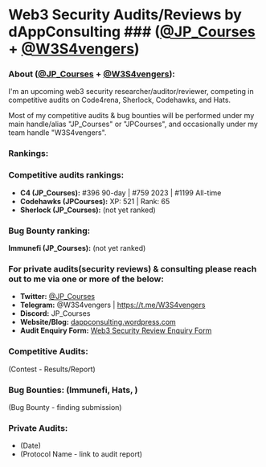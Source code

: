 # Web3 Security Audits/Reviews by dAppConsulting ### **([@JP_Courses](https://twitter.com/JP_Courses) + [@W3S4vengers](https://twitter.com/W3S4vengers))**

### **About ([@JP_Courses](https://twitter.com/JP_Courses) + [@W3S4vengers](https://twitter.com/W3S4vengers)):**

I'm an upcoming web3 security researcher/auditor/reviewer, competing in competitive audits on Code4rena, Sherlock, Codehawks, and Hats.

Most of my competitive audits & bug bounties will be performed under my main handle/alias "JP_Courses" or "JPCourses", and occasionally under my team handle "W3S4vengers".

### Rankings:

### Competitive audits rankings:
- **C4 (JP_Courses):** #396 90-day | #759 2023 | #1199 All-time
- **Codehawks (JPCourses):** XP: 521 | Rank: 65
- **Sherlock (JP_Courses):** (not yet ranked)

### Bug Bounty ranking:
**Immunefi (JP_Courses):** (not yet ranked)

### For private audits(security reviews) & consulting please reach out to me via one or more of the below:
- **Twitter:** [@JP_Courses](https://twitter.com/JP_Courses)
- **Telegram:** @W3S4vengers | https://t.me/W3S4vengers
- **Discord:** JP_Courses
- **Website/Blog:** [dappconsulting.wordpress.com](https://dappconsulting.wordpress.com)
- **Audit Enquiry Form:** [Web3 Security Review Enquiry Form](https://app.deform.cc/form/cac0cfd4-e161-4048-b9fb-84819cc5e158)

### Competitive Audits:
(Contest - Results/Report)

### Bug Bounties: (Immunefi, Hats, )
(Bug Bounty - finding submission)

### Private Audits:
- (Date)
- (Protocol Name - link to audit report)
